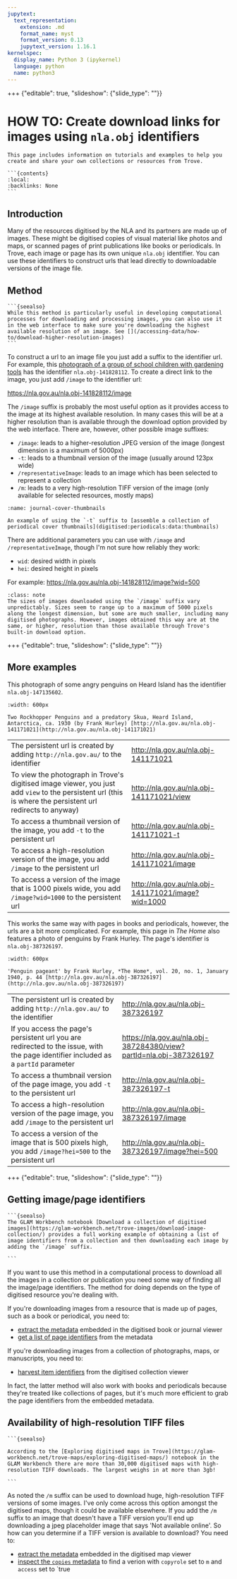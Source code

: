 ```yaml
---
jupytext:
  text_representation:
    extension: .md
    format_name: myst
    format_version: 0.13
    jupytext_version: 1.16.1
kernelspec:
  display_name: Python 3 (ipykernel)
  language: python
  name: python3
---
```


+++ {"editable": true, "slideshow": {"slide_type": ""}}

# HOW TO: Create download links for images using `nla.obj` identifiers

````{card}
This page includes information on tutorials and examples to help you create and share your own collections or resources from Trove.

```{contents}
:local:
:backlinks: None
```
````

## Introduction

Many of the resources digitised by the NLA and its partners are made up of images. These might be digitised copies of visual material like photos and maps, or scanned pages of print publications like books or periodicals. In Trove, each image or page has its own unique `nla.obj` identifier. You can use these identifiers to construct urls that lead directly to downloadable versions of the image file.

## Method

````{margin}
```{seealso}
While this method is particularly useful in developing computational processes for downloading and processing images, you can also use it in the web interface to make sure you're downloading the highest available resolution of an image. See [](/accessing-data/how-to/download-higher-resolution-images)
```
````

To construct a url to an image file you just add a suffix to the identifier url. For example, this [photograph of a group of school children with gardening tools](https://nla.gov.au/nla.obj-141828112) has the identifier `nla.obj-141828112`. To create a direct link to the image, you just add `/image` to the identifier url:

<https://nla.gov.au/nla.obj-141828112/image>

The `/image` suffix is probably the most useful option as it provides access to the image at its highest available resolution. In many cases this will be at a higher resolution than is available through the download option provided by the web interface. There are, however, other possible image suffixes:

- `/image`: leads to a higher-resolution JPEG version of the image (longest dimension is a maximum of 5000px)
- `-t`: leads to a thumbnail version of the image (usually around 123px wide)
- `/representativeImage`: leads to an image which has been selected to represent a collection
- `/m`: leads to a very high-resolution TIFF version of the image (only available for selected resources, mostly maps)

```{figure} /images/journal-cover-thumbnails.png
:name: journal-cover-thumbnails

An example of using the `-t` suffix to [assemble a collection of periodical cover thumbnails](digitised:periodicals:data:thumbnails)
```

There are additional parameters you can use with `/image` and `/representativeImage`, though I'm not sure how reliably they work:

- `wid`: desired width in pixels
- `hei`: desired height in pixels

For example: <a href="https://nla.gov.au/nla.obj-141828112/image?wid=500">https://nla.gov.au/nla.obj-141828112/image?wid=500</a>

```{admonition} Image sizes
:class: note
The sizes of images downloaded using the `/image` suffix vary unpredictably. Sizes seem to range up to a maximum of 5000 pixels along the longest dimension, but some are much smaller, including many digitised photographs. However, images obtained this way are at the same, or higher, resolution than those available through Trove's built-in download option.
```

+++ {"editable": true, "slideshow": {"slide_type": ""}}

## More examples

This photograph of some angry penguins on Heard Island has the identifier `nla.obj-147135602`.

```{figure} /images/nla.obj-141171021.jpg
:width: 600px

Two Rockhopper Penguins and a predatory Skua, Heard Island, Antarctica, ca. 1930 (by Frank Hurley) [http://nla.gov.au/nla.obj-141171021](http://nla.gov.au/nla.obj-141171021)
```

|  |  |
|-------------|-----|
|The persistent url is created by adding `http://nla.gov.au/` to the identifier|<http://nla.gov.au/nla.obj-141171021>|
|To view the photograph in Trove's digitised image viewer, you just add `view` to the persistent url (this is where the persistent url redirects to anyway)|<http://nla.gov.au/nla.obj-141171021/view>|
|To access a thumbnail version of the image, you add `-t` to the persistent url|<http://nla.gov.au/nla.obj-141171021-t>|
|To access a high-resolution version of the image, you add `/image` to the persistent url|<http://nla.gov.au/nla.obj-141171021/image>|
|To access a version of the image that is 1000 pixels wide, you add `/image?wid=1000` to the persistent url|<http://nla.gov.au/nla.obj-141171021/image?wid=1000>|

This works the same way with pages in books and periodicals, however, the urls are a bit more complicated. For example, this page in *The Home* also features a photo of penguins by Frank Hurley. The page's identifier is `nla.obj-387326197`.

```{figure} /images/nla.obj-387326197.jpg
:width: 600px

'Penguin pageant' by Frank Hurley, *The Home*, vol. 20, no. 1, January 1940, p. 44 [http://nla.gov.au/nla.obj-387326197](http://nla.gov.au/nla.obj-387326197)
```
|  |  |
|-------------|-----|
|The persistent url is created by adding `http://nla.gov.au/` to the identifier|<http://nla.gov.au/nla.obj-387326197>|
|If you access the page's persistent url you are redirected to the issue, with the page identifier included as a `partId` parameter|<https://nla.gov.au/nla.obj-387284380/view?partId=nla.obj-387326197>|
|To access a thumbnail version of the page image, you add `-t` to the persistent url|<http://nla.gov.au/nla.obj-387326197-t>|
|To access a high-resolution version of the page image, you add `/image` to the persistent url|<http://nla.gov.au/nla.obj-387326197/image>|
|To access a version of the image that is 500 pixels high, you add `/image?hei=500` to the persistent url|<http://nla.gov.au/nla.obj-387326197/image?hei=500>|

+++ {"editable": true, "slideshow": {"slide_type": ""}}

## Getting image/page identifiers

````{margin}
```{seealso}
The GLAM Workbench notebook [Download a collection of digitised images](https://glam-workbench.net/trove-images/download-image-collection/) provides a full working example of obtaining a list of image identifiers from a collection and then downloading each image by adding the `/image` suffix.

```
````

If you want to use this method in a computational process to download all the images in a collection or publication you need some way of finding all the image/page identifiers. The method for doing depends on the type of digitised resource you're dealing with.

If you're downloading images from a resource that is made up of pages, such as a book or periodical, you need to:

- [extract the metadata](digitised:howto:embedded:extract-metadata) embedded in the digitised book or journal viewer
- [get a list of page identifiers](digitised:howto:embedded:pages) from the metadata

If you're downloading images from a collection of photographs, maps, or manuscripts, you need to:

- [harvest item identifiers](/other-digitised-resources/how-to/get-collection-items) from the digitised collection viewer

In fact, the latter method will also work with books and periodicals because they're treated like collections of pages, but it's much more efficient to grab the page identifiers from the embedded metadata.

## Availability of high-resolution TIFF files

````{margin}
```{seealso}

According to the [Exploring digitised maps in Trove](https://glam-workbench.net/trove-maps/exploring-digitised-maps/) notebook in the GLAM Workbench there are more than 30,000 digitised maps with high-resolution TIFF downloads. The largest weighs in at more than 3gb!

```
````

As noted the `/m` suffix can be used to download huge, high-resolution TIFF versions of some images. I've only come across this option amongst the digitised maps, though it could be available elsewhere. If you add the `/m` suffix to an image that doesn't have a TIFF version you'll end up downloading a jpeg placeholder image that says 'Not available online'. So how can you determine if a TIFF version is available to download? You need to:

- [extract the metadata](digitised:howto:embedded:extract-metadata) embedded in the digitised map viewer
- [inspect the `copies` metadata](digitised:howto:embedded:images) to find a verion with `copyrole` set to `m` and `access` set to `true

